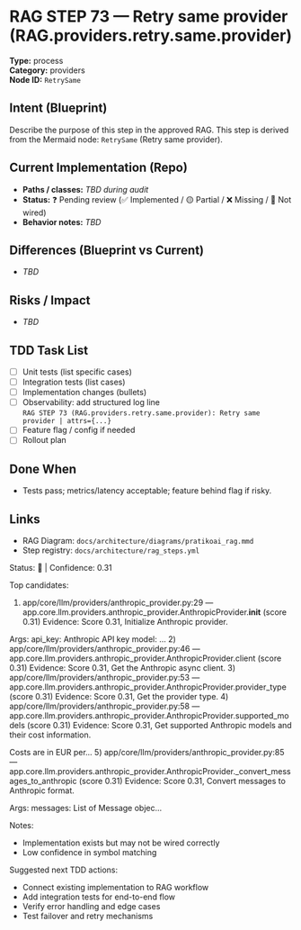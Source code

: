 # RAG STEP 73 — Retry same provider (RAG.providers.retry.same.provider)

**Type:** process  
**Category:** providers  
**Node ID:** `RetrySame`

## Intent (Blueprint)
Describe the purpose of this step in the approved RAG. This step is derived from the Mermaid node: `RetrySame` (Retry same provider).

## Current Implementation (Repo)
- **Paths / classes:** _TBD during audit_
- **Status:** ❓ Pending review (✅ Implemented / 🟡 Partial / ❌ Missing / 🔌 Not wired)
- **Behavior notes:** _TBD_

## Differences (Blueprint vs Current)
- _TBD_

## Risks / Impact
- _TBD_

## TDD Task List
- [ ] Unit tests (list specific cases)
- [ ] Integration tests (list cases)
- [ ] Implementation changes (bullets)
- [ ] Observability: add structured log line  
  `RAG STEP 73 (RAG.providers.retry.same.provider): Retry same provider | attrs={...}`
- [ ] Feature flag / config if needed
- [ ] Rollout plan

## Done When
- Tests pass; metrics/latency acceptable; feature behind flag if risky.

## Links
- RAG Diagram: `docs/architecture/diagrams/pratikoai_rag.mmd`
- Step registry: `docs/architecture/rag_steps.yml`


<!-- AUTO-AUDIT:BEGIN -->
Status: 🔌  |  Confidence: 0.31

Top candidates:
1) app/core/llm/providers/anthropic_provider.py:29 — app.core.llm.providers.anthropic_provider.AnthropicProvider.__init__ (score 0.31)
   Evidence: Score 0.31, Initialize Anthropic provider.

Args:
    api_key: Anthropic API key
    model: ...
2) app/core/llm/providers/anthropic_provider.py:46 — app.core.llm.providers.anthropic_provider.AnthropicProvider.client (score 0.31)
   Evidence: Score 0.31, Get the Anthropic async client.
3) app/core/llm/providers/anthropic_provider.py:53 — app.core.llm.providers.anthropic_provider.AnthropicProvider.provider_type (score 0.31)
   Evidence: Score 0.31, Get the provider type.
4) app/core/llm/providers/anthropic_provider.py:58 — app.core.llm.providers.anthropic_provider.AnthropicProvider.supported_models (score 0.31)
   Evidence: Score 0.31, Get supported Anthropic models and their cost information.

Costs are in EUR per...
5) app/core/llm/providers/anthropic_provider.py:85 — app.core.llm.providers.anthropic_provider.AnthropicProvider._convert_messages_to_anthropic (score 0.31)
   Evidence: Score 0.31, Convert messages to Anthropic format.

Args:
    messages: List of Message objec...

Notes:
- Implementation exists but may not be wired correctly
- Low confidence in symbol matching

Suggested next TDD actions:
- Connect existing implementation to RAG workflow
- Add integration tests for end-to-end flow
- Verify error handling and edge cases
- Test failover and retry mechanisms
<!-- AUTO-AUDIT:END -->